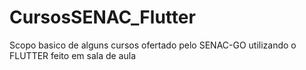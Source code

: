 # CursosSENAC_Flutter
Scopo basico de alguns cursos ofertado pelo SENAC-GO utilizando o FLUTTER feito em sala de aula 
